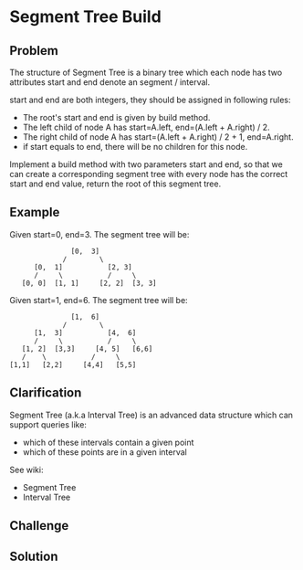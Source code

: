 Segment Tree Build
===


Problem
-------

The structure of Segment Tree is a binary tree which each node has two attributes start and end denote an segment / interval.

start and end are both integers, they should be assigned in following rules:

- The root's start and end is given by build method.
- The left child of node A has start=A.left, end=(A.left + A.right) / 2.
- The right child of node A has start=(A.left + A.right) / 2 + 1, end=A.right.
- if start equals to end, there will be no children for this node.

Implement a build method with two parameters start and end, so that we can create a corresponding segment tree with every node has the correct start and end value, return the root of this segment tree.

Example
-------

Given start=0, end=3. The segment tree will be:

                   [0,  3]
                 /        \
          [0,  1]           [2, 3]
          /     \           /     \
       [0, 0]  [1, 1]     [2, 2]  [3, 3]
   
Given start=1, end=6. The segment tree will be:

                   [1,  6]
                 /        \
          [1,  3]           [4,  6]
          /     \           /     \
       [1, 2]  [3,3]     [4, 5]   [6,6]
       /    \           /     \
    [1,1]   [2,2]     [4,4]   [5,5]

Clarification
---------

Segment Tree (a.k.a Interval Tree) is an advanced data structure which can support queries like:

- which of these intervals contain a given point
- which of these points are in a given interval

See wiki:

- Segment Tree
- Interval Tree

Challenge
---------

Solution
--------

